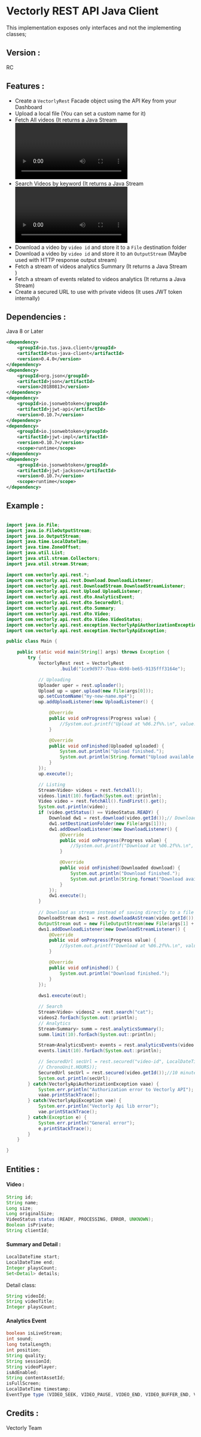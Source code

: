 # Vectorly REST API Java Client
This implementation exposes only interfaces and  not the implementing classes;

## Version :
RC

## Features :
- Create a `VectorlyRest` Facade object using the API Key from your Dashboard
- Upload a local file (You can set a custom name for it)
- Fetch All videos (It returns a Java Stream<Video>)
- Search Videos by keyword (It returns a Java Stream<Video>)
- Download a video by `video id` and store it to a `File` destination folder
- Download a video by `video id` and store it to an `OutputStream` (Maybe used with HTTP response output stream)
- Fetch a stream of videos analytics Summary (It returns a Java Stream<Summary>)
- Fetch a stream of events related to videos analytics (It returns a Java Stream<AnalyticsEvent>)
- Create a secured URL to use with private videos (It uses JWT token internally)

## Dependencies :
Java 8 or Later  

```xml
<dependency>
	<groupId>io.tus.java.client</groupId>
	<artifactId>tus-java-client</artifactId>
	<version>0.4.0</version>
</dependency>
<dependency>
	<groupId>org.json</groupId>
	<artifactId>json</artifactId>
	<version>20180813</version>
</dependency>
<dependency>
	<groupId>io.jsonwebtoken</groupId>
	<artifactId>jjwt-api</artifactId>
	<version>0.10.7</version>
</dependency>
<dependency>
	<groupId>io.jsonwebtoken</groupId>
	<artifactId>jjwt-impl</artifactId>
	<version>0.10.7</version>
	<scope>runtime</scope>
</dependency>
<dependency>
	<groupId>io.jsonwebtoken</groupId>
	<artifactId>jjwt-jackson</artifactId>
	<version>0.10.7</version>
	<scope>runtime</scope>
</dependency>
```

## Example :
```java

import java.io.File;
import java.io.FileOutputStream;
import java.io.OutputStream;
import java.time.LocalDateTime;
import java.time.ZoneOffset;
import java.util.List;
import java.util.stream.Collectors;
import java.util.stream.Stream;

import com.vectorly.api.rest.*;
import com.vectorly.api.rest.Download.DownloadListener;
import com.vectorly.api.rest.DownloadStream.DownloadStreamListener;
import com.vectorly.api.rest.Upload.UploadListener;
import com.vectorly.api.rest.dto.AnalyticsEvent;
import com.vectorly.api.rest.dto.SecuredUrl;
import com.vectorly.api.rest.dto.Summary;
import com.vectorly.api.rest.dto.Video;
import com.vectorly.api.rest.dto.Video.VideoStatus;
import com.vectorly.api.rest.exception.VectorlyApiAuthorizationException;
import com.vectorly.api.rest.exception.VectorlyApiException;

public class Main {

	public static void main(String[] args) throws Exception {
		try {
			VectorlyRest rest = VectorlyRest
					.build("1ce9d977-7baa-4b98-be65-9135fff3164e");

			// Uploading
			Uploader uper = rest.uploader();
			Upload up = uper.upload(new File(args[0]));
			up.setCustomName("my-new-name.mp4");
			up.addUploadListener(new UploadListener() {

				@Override
				public void onProgress(Progress value) {
					//System.out.printf("Upload at %06.2f%%.\n", value.getProgress());
				}

				@Override
				public void onFinished(Uploaded uploaded) {
					System.out.println("Upload finished.");
					System.out.println(String.format("Upload available at: %s", uploaded.getUploadUrl().toString()));
				}
			});
			up.execute();

			// Listing
			Stream<Video> videos = rest.fetchAll();
			videos.limit(10).forEach(System.out::println);
			Video video = rest.fetchAll().findFirst().get();
			System.out.println(video);
			if (video.getStatus() == VideoStatus.READY) {
				Download dw1 = rest.download(video.getId());// Download
				dw1.setDestinationFolder(new File(args[1]));
				dw1.addDownloadListener(new DownloadListener() {
					@Override
					public void onProgress(Progress value) {
						//System.out.printf("Download at %06.2f%%.\n", value.getProgress());
					}

					@Override
					public void onFinished(Downloaded download) {
						System.out.println("Download finished.");
						System.out.println(String.format("Download available at: %s", download.getPath().toString()));
					}
				});
				dw1.execute();
			}
			
			// Download as stream instead of saving directly to a file
			DownloadStream dws1 = rest.downloadAsStream(video.getId());
			OutputStream out = new FileOutputStream(new File(args[1] + "/download.mp4"));
			dws1.addDownloadListener(new DownloadStreamListener() {
				@Override
				public void onProgress(Progress value) {
					//System.out.printf("Download at %06.2f%%.\n", value.getProgress());
				}

				@Override
				public void onFinished() {
					System.out.println("Download finished.");
				}
			});
			
			dws1.execute(out);

			// Search
			Stream<Video> videos2 = rest.search("cat");
			videos2.forEach(System.out::println);
			// Analytics
			Stream<Summary> summ = rest.analyticsSummary();
			summ.limit(10).forEach(System.out::println);

			Stream<AnalyticsEvent> events = rest.analyticsEvents(video.getId());
			events.limit(10).forEach(System.out::println);

			// SecuredUrl secUrl = rest.secured("video-id", LocalDateTime.now().plus(1,
			// ChronoUnit.HOURS));
			SecuredUrl secUrl = rest.secured(video.getId());//10 minutes
			System.out.println(secUrl);
		} catch(VectorlyApiAuthorizationException vaae) {
			System.err.println("Authorization error to Vectorly API");
			vaae.printStackTrace();
		} catch(VectorlyApiException vae) {
			System.err.println("Vectorly Api lib error");
			vae.printStackTrace();
		} catch(Exception e) {
			System.err.println("General error");
			e.printStackTrace();
		}
	}

}


```
## Entities :
#### Video :
```java
String id;
String name;
Long size;
Long originalSize;
VideoStatus status (READY, PROCESSING, ERROR, UNKNOWN);
Boolean isPrivate;
String clientId;
```
#### Summary and Detail :
```java
LocalDateTime start;
LocalDateTime end;
Integer playsCount;
Set<Detail> details;
```
Detail class: 

```java 
String videoId;
String videoTitle;
Integer playsCount;
```

#### Analytics Event
```java
boolean isLiveStream;
int sound;
long totalLength;
int position;
String quality;
String sessionId;
String videoPlayer;
isAdEnabled;
String contentAssetId;
isFullScreen;
LocalDateTime timestamp;
EventType type (VIDEO_SEEK, VIDEO_PAUSE, VIDEO_END, VIDEO_BUFFER_END, VIDEO_BUFFER_START, VIDEO_LOAD, UNKNOWN);
```
## Credits :
Vectorly Team
